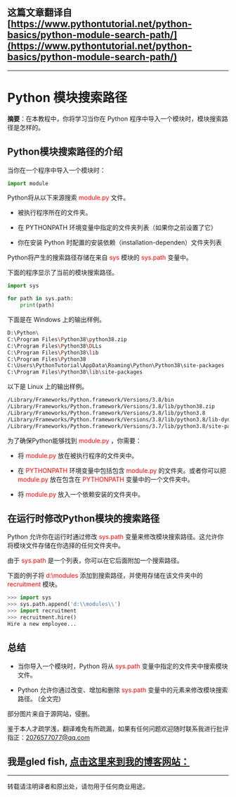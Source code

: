 **这篇文章翻译自**[https://www.pythontutorial.net/python-basics/python-module-search-path/](https://www.pythontutorial.net/python-basics/python-module-search-path/)
---
---
# Python 模块搜索路径

**摘要**：在本教程中，你将学习当你在 Python 程序中导入一个模块时，模块搜索路径是怎样的。

## Python模块搜索路径的介绍

当你在一个程序中导入一个模块时：

```python
import module
```

Python将从以下来源搜索<font color=red> module.py </font> 文件。

* 被执行程序所在的文件夹。

* 在 PYTHONPATH 环境变量中指定的文件夹列表（如果你之前设置了它）

* 你在安装 Python 时配置的安装依赖（installation-dependen）文件夹列表

Python将产生的搜索路径存储在来自 <font color=red> sys </font> 模块的<font color=red> sys.path </font>变量中。

下面的程序显示了当前的模块搜索路径。

```python
import sys

for path in sys.path:
    print(path)

```

下面是在 Windows 上的输出样例。

```bash
D:\Python\
C:\Program Files\Python38\python38.zip
C:\Program Files\Python38\DLLs
C:\Program Files\Python38\lib
C:\Program Files\Python38
C:\Users\PythonTutorial\AppData\Roaming\Python\Python38\site-packages
C:\Program Files\Python38\lib\site-packages 
```

以下是 Linux 上的输出样例。

```bash
/Library/Frameworks/Python.framework/Versions/3.8/bin
/Library/Frameworks/Python.framework/Versions/3.8/lib/python38.zip 
/Library/Frameworks/Python.framework/Versions/3.8/lib/python3.8
/Library/Frameworks/Python.framework/Versions/3.8/lib/python3.8/lib-dynload
/Library/Frameworks/Python.framework/Versions/3.7/lib/python3.8/site-packages
```

为了确保Python能够找到<font color=red> module.py </font>，你需要：

* 将 <font color=red> module.py </font> 放在被执行程序的文件夹中。
  
* 在<font color=red> PYTHONPATH </font>环境变量中包括包含 <font color=red> module.py </font> 的文件夹。或者你可以把 <font color=red> module.py </font> 放在包含在<font color=red> PYTHONPATH </font>变量中的一个文件夹中。

* 将 <font color=red> module.py </font> 放入一个依赖安装的文件夹中。

## 在运行时修改Python模块的搜索路径

Python 允许你在运行时通过修改 <font color=red> sys.path </font> 变量来修改模块搜索路径。这允许你将模块文件存储在你选择的任何文件夹中。

由于 <font color=red> sys.path </font> 是一个列表，你可以在它后面附加一个搜索路径。

下面的例子将<font color=red> d:\modules </font>添加到搜索路径，并使用存储在该文件夹中的<font color=red> recruitment </font> 模块。

```python
>>> import sys
>>> sys.path.append('d:\\modules\\')
>>> import recruitment
>>> recruitment.hire()
Hire a new employee...
```

## 总结

* 当你导入一个模块时，Python 将从 <font color=red> sys.path </font> 变量中指定的文件夹中搜索模块文件。
  
* Python 允许你通过改变、增加和删除 <font color=red> sys.path </font>变量中的元素来修改模块搜索路径。
(全文完)

部分图片来自于源网站，侵删。

鉴于本人才疏学浅，翻译难免有所疏漏，如果有任何问题欢迎随时联系我进行批评指正：2076577077@qq.com  

我是gled fish, [点击这里来到我的博客网站：](https://gledfish.netlify.app/)
---
---
转载请注明译者和原出处，请勿用于任何商业用途。
